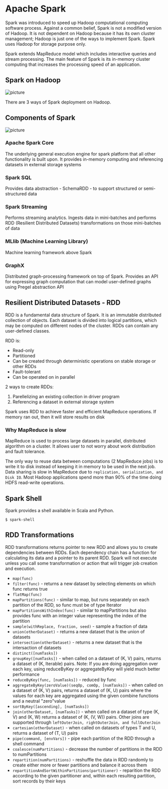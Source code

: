 # Apache Spark

Spark was introduced to speed up Hadoop computational computing software process. Against a common belief, Spark is not a modified version of Hadoop. It is not dependent on Hadoop because it has its own cluster management; Hadoop is just one of the ways to implement Spark. Spark uses Hadoop for storage purpose only.

Spark extends MapReduce model which includes interactive queries and stream processing. The main feature of Spark is its in-memory cluster computing that increases the processing speed of an application.

## Spark on Hadoop

![picture](https://www.tutorialspoint.com/apache_spark/images/spark_built_on_hadoop.jpg)

There are 3 ways of Spark deployment on Hadoop.

## Components of Spark

![picture](https://www.tutorialspoint.com/apache_spark/images/components_of_spark.jpg)

### Apache Spark Core

The underlying general execution engine for spark platform that all other functionality is built upon. It provides in-memory computing and referencing datasets in external storage systems

### Spark SQL

Provides data abstraction - SchemaRDD - to support structured or semi-structured data

### Spark Streaming

Performs streaming analytics. Ingests data in mini-batches and performs RDD (Resilient Distributed Datasets) transformations on those mini-batches of data

### MLlib (Machine Learning Library)

Machine learning framework above Spark

### GraphX

Distributed graph-processing framework on top of Spark. Provides an API for expressing graph computation that can model user-defined graphs using Pregel abstraction API

## Resilient Distributed Datasets - RDD

RDD is a fundamental data structure of Spark. It is an immutable distributed collection of objects. Each dataset is divided into logical partitions, which may be computed on different nodes of the cluster. RDDs can contain any user-defined classes.

RDD is:
- Read-only
- Partitioned
- Can be created through deterministic operations on stable storage or other RDDs
- Fault-tolerant
- Can be operated on in parallel

2 ways to create RDDs:
1. Parellelizing an existing collection in driver program
2. Referencing a dataset in external storage system

Spark uses RDD to achieve faster and efficient MapReduce operations. If memory ran out, then it will store results on disk

### Why MapReduce is slow

MapReduce is used to process large datasets in parallel, distributed algorithm on a cluster. It allows user to not worry about work distribution and fault tolerance.

The only way to reuse data between computations (2 MapReduce jobs) is to write it to disk instead of keeping it in memory to be used in the next job. Data sharing is slow in MapReduce due to `replication, serialization, and Disk IO`. Most Hadoop applications spend more than 90% of the time doing HDFS read-write operations.

## Spark Shell

Spark provides a shell available in Scala and Python.

```
$ spark-shell
```

## RDD Transformations

RDD transformations returns pointer to new RDD and allows you to create dependencies between RDDs. Each dependency chain has a function for calculating its data and a pointer to its parent RDD. Spark will not execute unless you call some transformation or action that will trigger job creation and execution.

- `map(func)`
- `filter(func)` - returns a new dataset by selecting elements on which func returns true
- `flatMap(func)`
- `mapPartitions(func)` - similar to map, but runs separately on each partition of the RDD, so func must be of type Iterator
- `mapPartitionsWithIndex(func)` - similar to mapPartitions but also provides func with an integer value representing the index of the partition
- `sample(withReplace, fraction, seed)` - sample a fraction of data
- `union(otherDataset)` - returns a new dataset that is the union of datasets
- `intersection(otherDataset)` - returns a new dataset that is the intersaction of datasets
- `distinct([numTasks])`
- `groupKey([numTasks])` - when called on a dataset of (K, V) pairs, returns a dataset of (K, Iterable<V>) pairs. Note: If you are doing aggregation over each key, using reduceByKey or aggregateByKey will yield much better performance
- `reduceByKey(func, [numTasks])` - reduced by func
- `aggregateByKey(zeroValue)(seqOp, comOp, [numTasks])` - when called on a dataset of (K, V) pairs, returns a dataset of (K, U) pairs where the values for each key are aggregated using the given combine functions and a neutral "zero"value
- `sortByKey([ascending], [numTasks])`
- `join(otherDataset, [numTasks])` - when called on a dataset of type (K, V) and (K, W) returns a dataset of (K, (V, W)) pairs. Other joins are supported through `leftOuterJoin, rightOuterJoin, and fullOuterJoin`
- `cartesian(otherDataset)` - when called on datasets of types T and U, returns a dataset of (T, U) pairs
- `pipe(command, [envVars])` - pipe each partition of the RDD through a shell command
- `coalesce(numPartitions)` - decrease the number of partitions in the RDD to numPartitions
- `repartition(numPartitions)` - reshuffle the data in RDD randomly to create either more or fewer partitions and balance it across them
- `repartitionAndSortWithinPartitions(partitioner)` - reparition the RDD according to the given partitioner and, within each resulting partition, sort records by their keys
